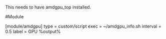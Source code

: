 This needs to have amdgpu_top installed.

#Module

[module/amdgpu]
type = custom/script
exec = ~/amdgpu_info.sh
interval = 0.5
label = GPU %output%
